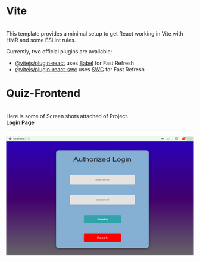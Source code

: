 # Vite
<br>
This template provides a minimal setup to get React working in Vite with HMR and some ESLint rules.

Currently, two official plugins are available:
<br>

- [@vitejs/plugin-react](https://github.com/vitejs/vite-plugin-react/blob/main/packages/plugin-react/README.md) uses [Babel](https://babeljs.io/) for Fast Refresh<br>
- [@vitejs/plugin-react-swc](https://github.com/vitejs/vite-plugin-react-swc) uses [SWC](https://swc.rs/) for Fast Refresh<br>
#   Quiz-Frontend
<br>
Here is some of Screen shots attached of Project.<br>
<b>Login Page</b><br><hr>

 <img src="public/image.png" alt="Login">


 
